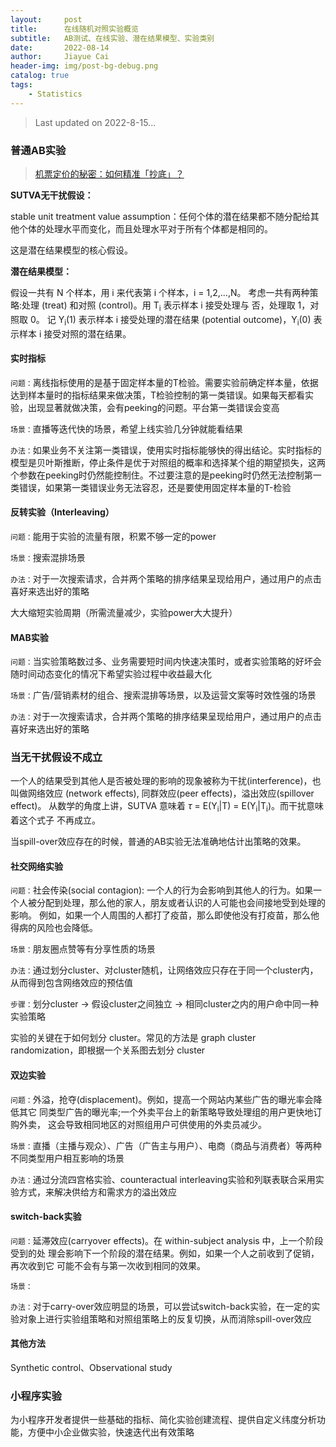 ```yaml
---
layout:     post
title:      在线随机对照实验概览
subtitle:   AB测试、在线实验、潜在结果模型、实验类别
date:       2022-08-14
author:     Jiayue Cai
header-img: img/post-bg-debug.png
catalog: true
tags:
    - Statistics
---
```


> Last updated on 2022-8-15... 


### 普通AB实验

> [机票定价的秘密：如何精准「抄底」？](https://mp.weixin.qq.com/s/cprzoSeMArR5naqxxtJBUw)

**SUTVA无干扰假设：**

stable unit treatment value assumption：任何个体的潜在结果都不随分配给其他个体的处理水平而变化，而且处理水平对于所有个体都是相同的。

这是潜在结果模型的核心假设。

**潜在结果模型：**

假设一共有 N 个样本，用 i 来代表第 i 个样本，i = 1,2,...,N。
考虑一共有两种策略:处理 (treat) 和对照 (control)。用 T<sub>i</sub> 表示样本 i 接受处理与 否，处理取 1，对照取 0。
记 Y<sub>i</sub>(1) 表示样本 i 接受处理的潜在结果 (potential outcome)，Y<sub>i</sub>(0) 表示样本 i 接受对照的潜在结果。



#### 实时指标

`问题：`离线指标使用的是基于固定样本量的T检验。需要实验前确定样本量，依据达到样本量时的指标结果来做决策，T检验控制的第一类错误。如果每天都看实验，出现显著就做决策，会有peeking的问题。平台第一类错误会变高

`场景：`直播等迭代快的场景，希望上线实验几分钟就能看结果

`办法：`如果业务不关注第一类错误，使用实时指标能够快的得出结论。实时指标的模型是贝叶斯推断，停止条件是优于对照组的概率和选择某个组的期望损失，这两个参数在peeking时仍然能控制住。不过要注意的是peeking时仍然无法控制第一类错误，如果第一类错误业务无法容忍，还是要使用固定样本量的T-检验


#### 反转实验（Interleaving）

`问题：`能用于实验的流量有限，积累不够一定的power

`场景：`搜索混排场景

`办法：`对于一次搜索请求，合并两个策略的排序结果呈现给用户，通过用户的点击喜好来选出好的策略

大大缩短实验周期（所需流量减少，实验power大大提升）


#### MAB实验

`问题：`当实验策略数过多、业务需要短时间内快速决策时，或者实验策略的好坏会随时间动态变化的情况下希望实验过程中收益最大化

`场景：`广告/营销素材的组合、搜索混排等场景，以及运营文案等时效性强的场景

`办法：`对于一次搜索请求，合并两个策略的排序结果呈现给用户，通过用户的点击喜好来选出好的策略



### 当无干扰假设不成立

一个人的结果受到其他人是否被处理的影响的现象被称为干扰(interference)，也叫做网络效应 (network effects), 同群效应(peer effects)，溢出效应(spillover effect)。
从数学的角度上讲，SUTVA 意味着 $\tau$ = E(Y<sub>i</sub>|T) = E(Y<sub>i</sub>|T<sub>i</sub>)。而干扰意味着这个式子 不再成立。

当spill-over效应存在的时候，普通的AB实验无法准确地估计出策略的效果。

#### 社交网络实验

`问题：`社会传染(social contagion): 一个人的行为会影响到其他人的行为。如果一个人被分配到处理，那么他的家人，朋友或者认识的人可能也会间接地受到处理的影响。 例如，如果一个人周围的人都打了疫苗，那么即使他没有打疫苗，那么他得病的风险也会降低。

`场景：`朋友圈点赞等有分享性质的场景

`办法：`通过划分cluster、对cluster随机，让网络效应只存在于同一个cluster内，从而得到包含网络效应的预估值

`步骤：`划分cluster -> 假设cluster之间独立 -> 相同cluster之内的用户命中同一种实验策略

实验的关键在于如何划分 cluster。常见的方法是 graph cluster randomization，即根据一个关系图去划分 cluster

#### 双边实验

`问题：`外溢，抢夺(displacement)。例如，提高一个网站内某些广告的曝光率会降低其它 同类型广告的曝光率;一个外卖平台上的新策略导致处理组的用户更快地订购外卖， 这会导致相同地区的对照组用户可供使用的外卖员减少。

`场景：`直播（主播与观众）、广告（广告主与用户）、电商（商品与消费者）等两种不同类型用户相互影响的场景

`办法：`通过分流四宫格实验、counteractual interleaving实验和列联表联合采用实验方式，来解决供给方和需求方的溢出效应


#### switch-back实验

`问题：`延滞效应(carryover effects)。在 within-subject analysis 中，上一个阶段受到的处 理会影响下一个阶段的潜在结果。例如，如果一个人之前收到了促销，再次收到它 可能不会有与第一次收到相同的效果。

`场景：`

`办法：`对于carry-over效应明显的场景，可以尝试switch-back实验，在一定的实验对象上进行实验组策略和对照组策略上的反复切换，从而消除spill-over效应


#### 其他方法

Synthetic control、Observational study


### 小程序实验

为小程序开发者提供一些基础的指标、简化实验创建流程、提供自定义纬度分析功能，方便中小企业做实验，快速迭代出有效策略


